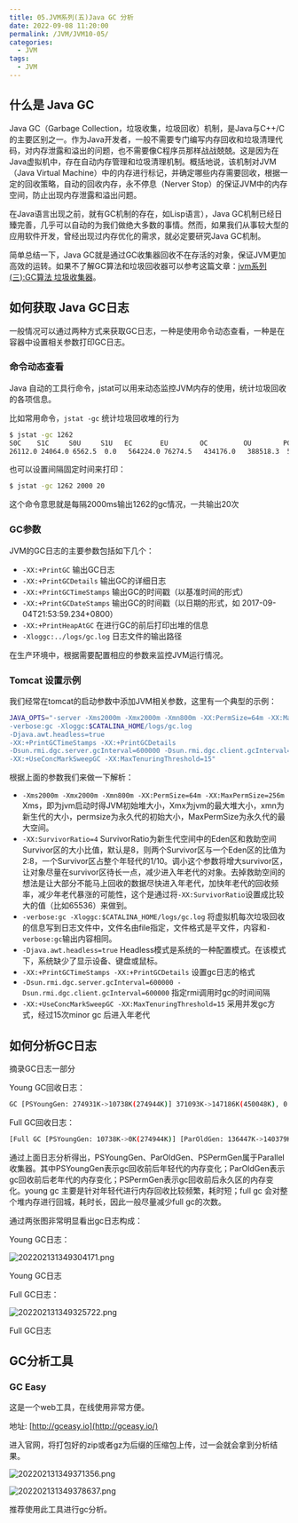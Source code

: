 ```yaml
---
title: 05.JVM系列(五)Java GC 分析
date: 2022-09-08 11:20:00
permalink: /JVM/JVM10-05/
categories: 
  - JVM
tags: 
  - JVM
---
```


## 什么是 Java GC

Java GC（Garbage Collection，垃圾收集，垃圾回收）机制，是Java与C++/C的主要区别之一。作为Java开发者，一般不需要专门编写内存回收和垃圾清理代码，对内存泄露和溢出的问题，也不需要像C程序员那样战战兢兢。这是因为在Java虚拟机中，存在自动内存管理和垃圾清理机制。概括地说，该机制对JVM（Java Virtual Machine）中的内存进行标记，并确定哪些内存需要回收，根据一定的回收策略，自动的回收内存，永不停息（Nerver Stop）的保证JVM中的内存空间，防止出现内存泄露和溢出问题。

在Java语言出现之前，就有GC机制的存在，如Lisp语言），Java GC机制已经日臻完善，几乎可以自动的为我们做绝大多数的事情。然而，如果我们从事较大型的应用软件开发，曾经出现过内存优化的需求，就必定要研究Java GC机制。

简单总结一下，Java GC就是通过GC收集器回收不在存活的对象，保证JVM更加高效的运转。如果不了解GC算法和垃圾回收器可以参考这篇文章：[jvm系列(三):GC算法 垃圾收集器](http://www.ityouknow.com/jvm/2017/08/29/GC-garbage-collection.html)。

## 如何获取 Java GC日志

一般情况可以通过两种方式来获取GC日志，一种是使用命令动态查看，一种是在容器中设置相关参数打印GC日志。

### 命令动态查看

Java 自动的工具行命令，jstat可以用来动态监控JVM内存的使用，统计垃圾回收的各项信息。

比如常用命令，`jstat -gc` 统计垃圾回收堆的行为

```bash
$ jstat -gc 1262
S0C    S1C     S0U     S1U   EC       EU        OC         OU        PC       PU         YGC    YGCT    FGC    FGCT     GCT   
26112.0 24064.0 6562.5  0.0   564224.0 76274.5   434176.0   388518.3  524288.0 42724.7    320    6.417   1      0.398    6.815
```

也可以设置间隔固定时间来打印：

```bash
$ jstat -gc 1262 2000 20
```

这个命令意思就是每隔2000ms输出1262的gc情况，一共输出20次

### GC参数

JVM的GC日志的主要参数包括如下几个：

- `-XX:+PrintGC` 输出GC日志
- `-XX:+PrintGCDetails` 输出GC的详细日志
- `-XX:+PrintGCTimeStamps` 输出GC的时间戳（以基准时间的形式）
- `-XX:+PrintGCDateStamps` 输出GC的时间戳（以日期的形式，如 2017-09-04T21:53:59.234+0800）
- `-XX:+PrintHeapAtGC` 在进行GC的前后打印出堆的信息
- `-Xloggc:../logs/gc.log` 日志文件的输出路径

在生产环境中，根据需要配置相应的参数来监控JVM运行情况。

### Tomcat 设置示例

我们经常在tomcat的启动参数中添加JVM相关参数，这里有一个典型的示例：

```bash
JAVA_OPTS="-server -Xms2000m -Xmx2000m -Xmn800m -XX:PermSize=64m -XX:MaxPermSize=256m -XX:SurvivorRatio=4
-verbose:gc -Xloggc:$CATALINA_HOME/logs/gc.log 
-Djava.awt.headless=true 
-XX:+PrintGCTimeStamps -XX:+PrintGCDetails 
-Dsun.rmi.dgc.server.gcInterval=600000 -Dsun.rmi.dgc.client.gcInterval=600000
-XX:+UseConcMarkSweepGC -XX:MaxTenuringThreshold=15"
```

根据上面的参数我们来做一下解析：

- `-Xms2000m -Xmx2000m -Xmn800m -XX:PermSize=64m -XX:MaxPermSize=256m`
  Xms，即为jvm启动时得JVM初始堆大小，Xmx为jvm的最大堆大小，xmn为新生代的大小，permsize为永久代的初始大小，MaxPermSize为永久代的最大空间。
- `-XX:SurvivorRatio=4`
  SurvivorRatio为新生代空间中的Eden区和救助空间Survivor区的大小比值，默认是8，则两个Survivor区与一个Eden区的比值为2:8，一个Survivor区占整个年轻代的1/10。调小这个参数将增大survivor区，让对象尽量在survivor区待长一点，减少进入年老代的对象。去掉救助空间的想法是让大部分不能马上回收的数据尽快进入年老代，加快年老代的回收频率，减少年老代暴涨的可能性，这个是通过将`-XX:SurvivorRatio`设置成比较大的值（比如65536）来做到。
- `-verbose:gc -Xloggc:$CATALINA_HOME/logs/gc.log`
  将虚拟机每次垃圾回收的信息写到日志文件中，文件名由file指定，文件格式是平文件，内容和`-verbose:gc`输出内容相同。
- `-Djava.awt.headless=true` Headless模式是系统的一种配置模式。在该模式下，系统缺少了显示设备、键盘或鼠标。
- `-XX:+PrintGCTimeStamps -XX:+PrintGCDetails`
  设置gc日志的格式
- `-Dsun.rmi.dgc.server.gcInterval=600000 -Dsun.rmi.dgc.client.gcInterval=600000`
  指定rmi调用时gc的时间间隔
- `-XX:+UseConcMarkSweepGC -XX:MaxTenuringThreshold=15` 采用并发gc方式，经过15次minor gc 后进入年老代

## 如何分析GC日志

摘录GC日志一部分

Young GC回收日志：

```bash
GC [PSYoungGen: 274931K->10738K(274944K)] 371093K->147186K(450048K), 0.0668480 secs] [Times: user=0.17 sys=0.08, real=0.07 secs]
```

Full GC回收日志：

```bash
[Full GC [PSYoungGen: 10738K->0K(274944K)] [ParOldGen: 136447K->140379K(302592K)] 147186K->140379K(577536K) [PSPermGen: 85411K->85376K(171008K)], 0.6763541 secs] [Times: user=1.75 sys=0.02, real=0.68 secs]
```

通过上面日志分析得出，PSYoungGen、ParOldGen、PSPermGen属于Parallel收集器。其中PSYoungGen表示gc回收前后年轻代的内存变化；ParOldGen表示gc回收前后老年代的内存变化；PSPermGen表示gc回收前后永久区的内存变化。young gc 主要是针对年轻代进行内存回收比较频繁，耗时短；full gc 会对整个堆内存进行回城，耗时长，因此一般尽量减少full gc的次数。

通过两张图非常明显看出gc日志构成：

Young GC日志：

![202202131349304171.png](http://image.cmsblogs.com/article/group/java-advance/202202131349304171.png)

Young GC日志

Full GC日志：

![202202131349325722.png](http://image.cmsblogs.com/article/group/java-advance/202202131349325722.png)

Full GC日志

## GC分析工具

### GC Easy

这是一个web工具，在线使用非常方便。

地址: [http://gceasy.io](http://gceasy.io/)

进入官网，将打包好的zip或者gz为后缀的压缩包上传，过一会就会拿到分析结果。

![202202131349371356.png](http://image.cmsblogs.com/article/group/java-advance/202202131349371356.png)



![202202131349378637.png](http://image.cmsblogs.com/article/group/java-advance/202202131349378637.png)

推荐使用此工具进行gc分析。